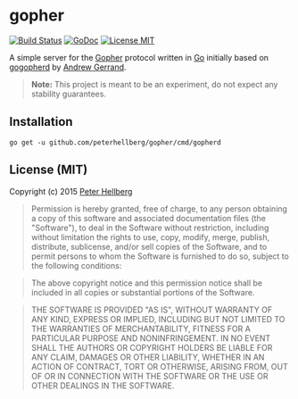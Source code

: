 # gopher

[![Build Status](https://travis-ci.org/peterhellberg/gopher.svg?branch=master)](https://travis-ci.org/peterhellberg/gopher)
[![GoDoc](https://img.shields.io/badge/godoc-reference-blue.svg?style=flat)](https://godoc.org/github.com/peterhellberg/gopher)
[![License MIT](https://img.shields.io/badge/license-MIT-lightgrey.svg?style=flat)](https://github.com/peterhellberg/gopher#license-mit)

A simple server for the [Gopher](https://en.wikipedia.org/wiki/Gopher_%28protocol%29)
protocol written in [Go](http://golang.org/) initially based on [gogopherd](https://github.com/nf/gogopherd) by [Andrew Gerrand](https://twitter.com/enneff).

> **Note:** This project is meant to be an experiment, do not expect any stability guarantees.

## Installation

    go get -u github.com/peterhellberg/gopher/cmd/gopherd

## License (MIT)

Copyright (c) 2015 [Peter Hellberg](http://c7.se/)

> Permission is hereby granted, free of charge, to any person obtaining
> a copy of this software and associated documentation files (the
> "Software"), to deal in the Software without restriction, including
> without limitation the rights to use, copy, modify, merge, publish,
> distribute, sublicense, and/or sell copies of the Software, and to
> permit persons to whom the Software is furnished to do so, subject to
> the following conditions:

> The above copyright notice and this permission notice shall be
> included in all copies or substantial portions of the Software.

> THE SOFTWARE IS PROVIDED "AS IS", WITHOUT WARRANTY OF ANY KIND,
> EXPRESS OR IMPLIED, INCLUDING BUT NOT LIMITED TO THE WARRANTIES OF
> MERCHANTABILITY, FITNESS FOR A PARTICULAR PURPOSE AND
> NONINFRINGEMENT. IN NO EVENT SHALL THE AUTHORS OR COPYRIGHT HOLDERS BE
> LIABLE FOR ANY CLAIM, DAMAGES OR OTHER LIABILITY, WHETHER IN AN ACTION
> OF CONTRACT, TORT OR OTHERWISE, ARISING FROM, OUT OF OR IN CONNECTION
> WITH THE SOFTWARE OR THE USE OR OTHER DEALINGS IN THE SOFTWARE.
